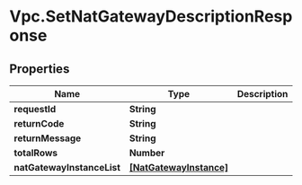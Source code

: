 # Vpc.SetNatGatewayDescriptionResponse

## Properties
Name | Type | Description | Notes
------------ | ------------- | ------------- | -------------
**requestId** | **String** |  | [optional] 
**returnCode** | **String** |  | [optional] 
**returnMessage** | **String** |  | [optional] 
**totalRows** | **Number** |  | [optional] 
**natGatewayInstanceList** | [**[NatGatewayInstance]**](NatGatewayInstance.md) |  | [optional] 


